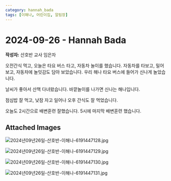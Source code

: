 ```yaml
---
category: hannah_bada
tags: [이해나, 어린이집, 알림장]
---
```


# 2024-09-26 - Hannah Bada

**작성자:** 산호반 교사 임은자  

오전간식 먹고, 오늘은 타요 버스 타고, 자동차 놀이를 했습니다. 자동차를 타보고, 밀어보고, 자동차에 놀잇감도 담아 보았습니다. 우리 해나 타요 버스에 들어가 신나게 놀았습니다.

날씨가 좋아서 산책 다녀왔습니다. 바깥놀이를 나가면 신나는 해나입니다.

점심밥 잘 먹고,  낮잠 자고 일어나 오후 간식도 잘 먹었습니다.

오늘도 2시간으로 배변훈련 잘했습니다. 5시에 마지막 배변훈련 했습니다.

## Attached Images
![2024년09년26일-산호반-이해나-6191447128.jpg](https://feghi.github.io/assets/img/bada_photo/2024년09년26일-산호반-이해나-6191447128.jpg)

![2024년09년26일-산호반-이해나-6191447129.jpg](https://feghi.github.io/assets/img/bada_photo/2024년09년26일-산호반-이해나-6191447129.jpg)

![2024년09년26일-산호반-이해나-6191447130.jpg](https://feghi.github.io/assets/img/bada_photo/2024년09년26일-산호반-이해나-6191447130.jpg)

![2024년09년26일-산호반-이해나-6191447131.jpg](https://feghi.github.io/assets/img/bada_photo/2024년09년26일-산호반-이해나-6191447131.jpg)

